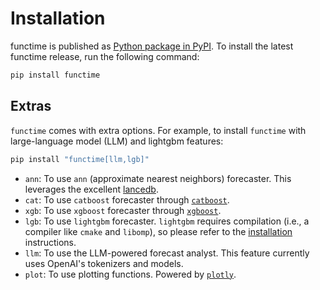# Installation

functime is published as [Python package in PyPI](https://pypi.org/project/functime/).
To install the latest functime release, run the following command:

```bash
pip install functime
```

## Extras

`functime` comes with extra options. For example, to install `functime` with large-language model (LLM) and lightgbm features:

```bash
pip install "functime[llm,lgb]"
```

- `ann`: To use `ann` (approximate nearest neighbors) forecaster. This leverages the excellent [lancedb](https://lancedb.github.io/lancedb/).
- `cat`: To use `catboost` forecaster through [`catboost`](https://catboost.ai/).
- `xgb`: To use `xgboost` forecaster through [`xgboost`](https://xgboost.readthedocs.io/en/stable/).
- `lgb`: To use `lightgbm` forecaster. `lightgbm` requires compilation (i.e., a compiler like `cmake` and `libomp`), so please refer to the [installation](https://lightgbm.readthedocs.io/en/latest/Installation-Guide.html#installation-guide) instructions.
- `llm`: To use the LLM-powered forecast analyst. This feature currently uses OpenAI's tokenizers and models.
- `plot`: To use plotting functions. Powered by [`plotly`](https://plotly.com/python/).
